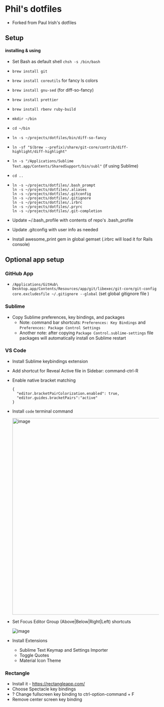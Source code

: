 # Phil's dotfiles

* Forked from Paul Irish's dotfiles

## Setup
#### installing & using

* Set Bash as default shell `chsh -s /bin/bash`
* `brew install git`
* `brew install coreutils` for fancy ls colors
* `brew install gnu-sed` (for diff-so-fancy)
* `brew install prettier`
* `brew install rbenv ruby-build`
* `mkdir ~/bin`
* `cd ~/bin`
* `ln -s ~/projects/dotfiles/bin/diff-so-fancy`
* `ln -sf "$(brew --prefix)/share/git-core/contrib/diff-highlight/diff-highlight"`
* `ln -s "/Applications/Sublime Text.app/Contents/SharedSupport/bin/subl"` (if using Sublime)
* `cd ..`
* ```
  ln -s ~/projects/dotfiles/.bash_prompt
  ln -s ~/projects/dotfiles/.aliases
  ln -s ~/projects/dotfiles/.gitconfig
  ln -s ~/projects/dotfiles/.gitignore
  ln -s ~/projects/dotfiles/.irbrc
  ln -s ~/projects/dotfiles/.pryrc
  ln -s ~/projects/dotfiles/.git-completion
  ```
* Update ~/.bash_profile with contents of repo's .bash_profile
* Update .gitconfig with user info as needed

* Install awesome_print gem in global gemset (.irbrc will load it for Rails console)

## Optional app setup
### GitHub App

* `/Applications/GitHub\ Desktop.app/Contents/Resources/app/git/libexec/git-core/git-config core.excludesfile ~/.gitignore --global` (set global gitignore file )

### Sublime

* Copy Sublime preferences, key bindings, and packages
  * Note: command bar shortcuts: `Preferences: Key Bindings` and `Preferences: Package Control Settings`
  * Another note: after copying `Package Control.sublime-settings` file packages will automatically install on Sublime restart

### VS Code

* Install Sublime keybindings extension
* Add shortcut for Reveal Active file in Sidebar: command-ctrl-R
* Enable native bracket matching
  ```
  {
    "editor.bracketPairColorization.enabled": true,
    "editor.guides.bracketPairs":"active"
  }
  ```
* Install `code` terminal command
  
  <img width="642" alt="image" src="https://github.com/pkelly/dotfiles/assets/44373/71030584-3c22-47b2-be19-fda96008cf70">
* Set Focus Editor Group (Above|Below|Right|Left) shortcuts
  
  ![image](https://github.com/pkelly/dotfiles/assets/44373/d4de573b-276f-418b-8b74-bdbe7480aa19)
* Install Extensions
  * Sublime Text Keymap and Settings Importer
  * Toggle Quotes
  * Material Icon Theme



### Rectangle

* Install it - https://rectangleapp.com/
* Choose Spectacle key bindings
* ? Change fullscreen key binding to ctrl-option-command + F
* Remove center screen key binding
